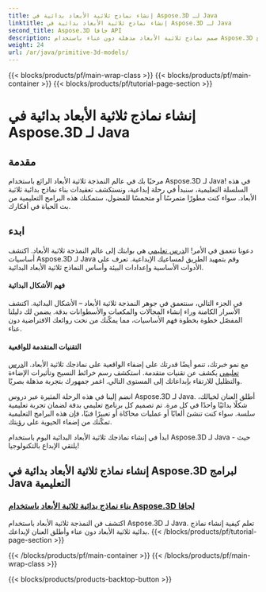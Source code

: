 ```yaml
---
title: إنشاء نماذج ثلاثية الأبعاد بدائية في Aspose.3D لـ Java
linktitle: إنشاء نماذج ثلاثية الأبعاد بدائية في Aspose.3D لـ Java
second_title: Aspose.3D جافا API
description: صمم نماذج ثلاثية الأبعاد مذهلة دون عناء باستخدام Aspose.3D لبرامج Java التعليمية. أطلق العنان لإبداعك من خلال أدلة خطوة بخطوة حول إنشاء نماذج بدائية ثلاثية الأبعاد.
weight: 24
url: /ar/java/primitive-3d-models/
---
```


{{< blocks/products/pf/main-wrap-class >}}
{{< blocks/products/pf/main-container >}}
{{< blocks/products/pf/tutorial-page-section >}}

# إنشاء نماذج ثلاثية الأبعاد بدائية في Aspose.3D لـ Java



## مقدمة

مرحبًا بك في عالم النمذجة ثلاثية الأبعاد الرائع باستخدام Aspose.3D لـ Java! في هذه السلسلة التعليمية، سنبدأ في رحلة إبداعية، ونستكشف تعقيدات بناء نماذج بدائية ثلاثية الأبعاد. سواء كنت مطورًا متمرسًا أو متحمسًا للفضول، ستمكنك هذه البرامج التعليمية من بث الحياة في أفكارك.

## ابدء

 دعونا نتعمق في الأمر! ال[درس تعليمي](./building-primitive-3d-models/) هي بوابتك إلى عالم النمذجة ثلاثية الأبعاد. اكتشف أساسيات Aspose.3D لـ Java وقم بتمهيد الطريق لمساعيك الإبداعية. تعرف على الأدوات الأساسية وإعدادات البيئة وأساس النماذج ثلاثية الأبعاد البدائية.

#### فهم الأشكال البدائية

في الجزء التالي، سنتعمق في جوهر النمذجة ثلاثية الأبعاد – الأشكال البدائية. اكتشف الأسرار الكامنة وراء إنشاء المجالات والمكعبات والأسطوانات بدقة. يضمن لك دليلنا المفصّل خطوة بخطوة فهم الأساسيات، مما يمكّنك من نحت روائعك الافتراضية دون عناء.

#### التقنيات المتقدمة للواقعية

مع نمو خبرتك، تنمو أيضًا قدرتك على إضفاء الواقعية على نماذجك ثلاثية الأبعاد. ال[درس تعليمي](./building-primitive-3d-models/) يكشف عن تقنيات متقدمة. استكشف رسم خرائط النسيج وتأثيرات الإضاءة والتظليل للارتقاء بإبداعاتك إلى المستوى التالي. اغمر جمهورك بتجربة مذهلة بصريًا.

انضم إلينا في هذه الرحلة المثيرة عبر دروس Aspose.3D لـ Java. أطلق العنان لخيالك، شكلًا بدائيًا واحدًا في كل مرة. تم تصميم كل برنامج تعليمي بدقة لضمان تجربة تعليمية سلسة. سواء كنت تنشئ ألعابًا أو عمليات محاكاة أو تعبيرًا فنيًا، فإن هذه البرامج التعليمية تمكّنك من إضفاء الحيوية على رؤيتك.

ابدأ في إنشاء نماذجك ثلاثية الأبعاد البدائية اليوم باستخدام Aspose.3D لـ Java - حيث يلتقي الإبداع بالتكنولوجيا!
## إنشاء نماذج ثلاثية الأبعاد بدائية في Aspose.3D لبرامج Java التعليمية
### [بناء نماذج بدائية ثلاثية الأبعاد باستخدام Aspose.3D لجافا](./building-primitive-3d-models/)
اكتشف فن النمذجة ثلاثية الأبعاد باستخدام Aspose.3D لـ Java. تعلم كيفية إنشاء نماذج بدائية ثلاثية الأبعاد دون عناء وأطلق العنان لإبداعك.
{{< /blocks/products/pf/tutorial-page-section >}}

{{< /blocks/products/pf/main-container >}}
{{< /blocks/products/pf/main-wrap-class >}}

{{< blocks/products/products-backtop-button >}}
